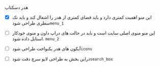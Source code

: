  هدر دسکتاپ 
- [x]  این منو اهمیت کمتری دارد و باید فضای کمتری از هدر را اشغال کند  و باید تک سطری طراحی شود`menu_1` 
- [ ] این منو  منوی اصلی سایت است  و باید در حالت های دراپ داون و منوی خودکار استایل داده شود.  ``menu_2``
- [ ]   آیکون های هدر  یکنواخت طراحی شود`icons`
- [ ]   دراین بخش  به طراحی لایو سرچ دقت شود`search_box‍‍` 

